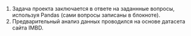 1) Задача проекта заключается в ответе на заданнные вопросы, используя Pandas (сами вопросы записаны в блокноте).  
3) Предварительный анализ данных проводился на основе датасета сайта IMBD.


